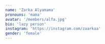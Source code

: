 ```yaml
---
name: 'Zarka Alyamama'
pronouns: 'mama'
avatar: '/members/alfa.jpg'
bio: 'lazy person'
instagram: 'https://instagram.com/zaarkaa'
gender: 'female'
---
```

